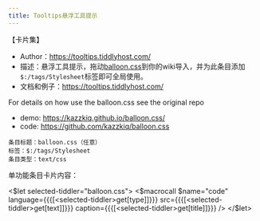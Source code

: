 ```yaml
---
title: Tooltips悬浮工具提示
---
```


【卡片集】

* Author：<https://tooltips.tiddlyhost.com/>
* 描述：悬浮工具提示，拖动[balloon.css](#balloon.css)到你的wiki导入，并为此条目添加`$:/tags/Stylesheet`标签即可全局使用。
* 文档和例子：<https://tooltips.tiddlyhost.com/>


For details on how use the balloon.css see the original repo

* demo: <https://kazzkiq.github.io/balloon.css/>
* code: <https://github.com/kazzkiq/balloon.css>


```
条目标题：balloon.css（任意）
标签：$:/tags/Stylesheet
条目类型：text/css
```


单功能条目卡片内容：

<$let selected-tiddler="balloon.css">
	<$macrocall $name="code" language={{{[<selected-tiddler>get[type]]}}} src={{{[<selected-tiddler>get[text]]}}} caption={{{[<selected-tiddler>get[title]]}}} />
</$let>